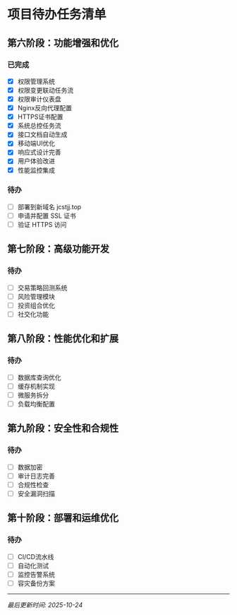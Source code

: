 # 项目待办任务清单

## 第六阶段：功能增强和优化

### 已完成
- [x] 权限管理系统
- [x] 权限变更联动任务流
- [x] 权限审计仪表盘
- [x] Nginx反向代理配置
- [x] HTTPS证书配置
- [x] 系统总控任务流
- [x] 接口文档自动生成
- [x] 移动端UI优化
- [x] 响应式设计完善
- [x] 用户体验改进
- [x] 性能监控集成

### 待办
- [ ] 部署到新域名 jcstjj.top
- [ ] 申请并配置 SSL 证书
- [ ] 验证 HTTPS 访问

## 第七阶段：高级功能开发

### 待办
- [ ] 交易策略回测系统
- [ ] 风险管理模块
- [ ] 投资组合优化
- [ ] 社交化功能

## 第八阶段：性能优化和扩展

### 待办
- [ ] 数据库查询优化
- [ ] 缓存机制实现
- [ ] 微服务拆分
- [ ] 负载均衡配置

## 第九阶段：安全性和合规性

### 待办
- [ ] 数据加密
- [ ] 审计日志完善
- [ ] 合规性检查
- [ ] 安全漏洞扫描

## 第十阶段：部署和运维优化

### 待办
- [ ] CI/CD流水线
- [ ] 自动化测试
- [ ] 监控告警系统
- [ ] 容灾备份方案

---
*最后更新时间: 2025-10-24*